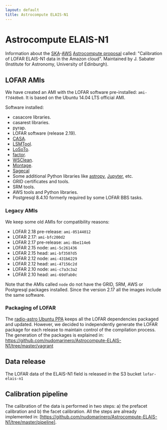 ```yaml
---
layout: default
title: Astrocompute ELAIS-N1
---
```


# Astrocompute ELAIS-N1

Information about the [SKA](https://www.skatelescope.org/)-[AWS](http://aws.amazon.com/) [Astrocompute proposal](https://www.skatelescope.org/ska-aws-astrocompute-call-for-proposals/) called: \"Calibration of LOFAR ELAIS-N1 data in the Amazon cloud\". Maintained by J. Sabater (Institute for Astronomy, University of Edinburgh).

## LOFAR AMIs
We have created an AMI with the LOFAR software pre-installed: `ami-f7d4d0e0`. It is based on the Ubuntu 14.04 LTS official AMI.

Software installed:

* casacore libraries.
* casarest libraries.
* pyrap.
* LOFAR software (release 2.19).
* [CASA](http://casa.nrao.edu/).
* [LSMTool](https://github.com/darafferty/LSMTool).
* [LoSoTo](https://github.com/revoltek/losoto).
* [factor](https://github.com/revoltek/factor).
* [WSClean](https://sourceforge.net/projects/wsclean/).
* [Montage](http://montage.ipac.caltech.edu/index.html).
* [Sagecal](http://sourceforge.net/projects/sagecal/)
* Some additional Python libraries like [astropy](http://www.astropy.org/), [Jupyter](https://jupyter.org/), etc.
* GRID certificates and tools.
* SRM tools.
* AWS tools and Python libraries.
* Postgresql 8.4.10 formerly required by some LOFAR BBS tasks.

### Legacy AMIs
We keep some old AMIs for compatibility reasons:

* LOFAR 2.18 pre-release: `ami-05144012`
* LOFAR 2.17: `ami-bfc200d2`
* LOFAR 2.17 pre-release: `ami-8be114e6`
* LOFAR 2.15 node: `ami-5c261436`
* LOFAR 2.15 head: `ami-bf3507d5`
* LOFAR 2.12 node: `ami-431b6229`
* LOFAR 2.12 head: `ami-47156c2d`
* LOFAR 2.10 node: `ami-c7a3c3a2`
* LOFAR 2.10 head: `ami-69dfab0c`

Note that the AMIs called `node` do not have the GRID, SRM, AWS or Postgresql packages installed. Since the version 2.17 all the images include the same software.

### Packaging of LOFAR
The [radio-astro Ubuntu PPA](https://launchpad.net/~radio-astro/+archive/ubuntu/main) keeps all the LOFAR dependencies packaged and updated. However, we decided to independently generate the LOFAR package for each release to maintain control of the compilation process. 
The generation of the packages is explained in: https://github.com/nudomarinero/Astrocompute-ELAIS-N1/tree/master/vagrant

## Data release
The LOFAR data of the ELAIS-N1 field is released in the S3 bucket `lofar-elais-n1`

## Calibration pipeline
The calibration of the data is performed in two steps: a) the prefacet calibration and b) the facet calibration. All the steps are already implemented in: [https://github.com/nudomarinero/Astrocompute-ELAIS-N1/tree/master/pipeline].
 

